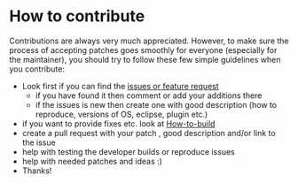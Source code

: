 # How to contribute

Contributions are always very much appreciated. However, to make sure the process of accepting patches goes smoothly for everyone (especially for the maintainer), you should try to follow these few simple guidelines when you contribute:

- Look first if you can find the [issues or feature request](https://github.com/anb0s/EasyShell/issues)
  - if you have found it then comment or add your additions there
  - if the issues is new then create one with good description (how to reproduce, versions of OS, eclipse, plugin etc.)
- if you want to provide fixes etc. look at [How-to-build](https://github.com/anb0s/EasyShell/wiki/How-to-build)
- create a pull request with your patch , good description and/or link to the issue
- help with testing the developer builds or reproduce issues
- help with needed patches and ideas :)
- Thanks!
